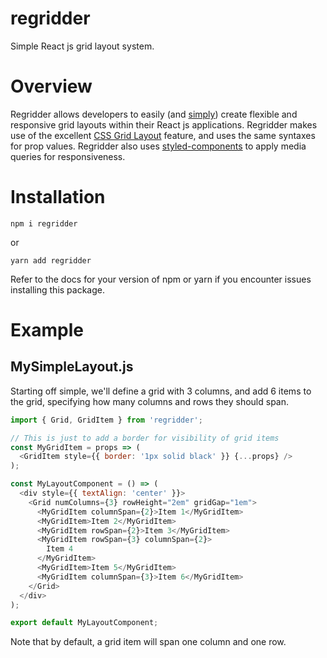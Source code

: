 # regridder

Simple React js grid layout system.

# Overview

Regridder allows developers to easily (and [simply](https://www.infoq.com/presentations/Simple-Made-Easy)) create flexible and responsive grid layouts within their React js applications. Regridder makes use of the excellent [CSS Grid Layout](https://developer.mozilla.org/en-US/docs/Web/CSS/CSS_Grid_Layout) feature, and uses the same syntaxes for prop values. Regridder also uses [styled-components](https://github.com/styled-components/styled-components) to apply media queries for responsiveness.

# Installation

`npm i regridder`

or

`yarn add regridder`

Refer to the docs for your version of npm or yarn if you encounter issues installing this package.

# Example

## MySimpleLayout.js

Starting off simple, we'll define a grid with 3 columns, and add 6 items to the grid, specifying how many columns and rows they should span.

```js
import { Grid, GridItem } from 'regridder';

// This is just to add a border for visibility of grid items
const MyGridItem = props => (
  <GridItem style={{ border: '1px solid black' }} {...props} />
);

const MyLayoutComponent = () => (
  <div style={{ textAlign: 'center' }}>
    <Grid numColumns={3} rowHeight="2em" gridGap="1em">
      <MyGridItem columnSpan={2}>Item 1</MyGridItem>
      <MyGridItem>Item 2</MyGridItem>
      <MyGridItem rowSpan={2}>Item 3</MyGridItem>
      <MyGridItem rowSpan={3} columnSpan={2}>
        Item 4
      </MyGridItem>
      <MyGridItem>Item 5</MyGridItem>
      <MyGridItem columnSpan={3}>Item 6</MyGridItem>
    </Grid>
  </div>
);

export default MyLayoutComponent;
```

Note that by default, a grid item will span one column and one row.
